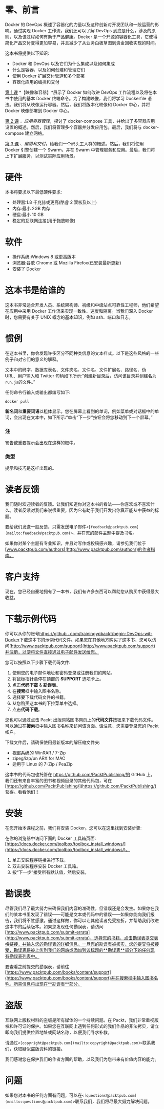 # 零、前言

Docker 的 DevOps 概述了容器化的力量以及这种创新对开发团队和一般运营的影响。通过实现 Docker 工作流，我们还可以了解 DevOps 到底是什么，涉及的原则，以及该过程如何有助于产品健康。Docker 是一个开源的容器化工具，它使得简化产品交付变得更加容易，并且减少了从业务白板草图到资金回收实现的时间。

这本书将提供以下知识:

*   Docker 和 DevOps 以及它们为什么集成以及如何集成
*   什么是容器，以及如何创建和管理它们
*   使用 Docker 扩展交付管道和多个部署
*   容器化应用的编排和交付

[第 1 课](1.html "Chapter 1. Images and Containers") *【映像和容器】*展示了 Docker 如何改进 DevOps 工作流程以及将在本书中使用的基本 Docker 终端命令。为了构建映像，我们将学习 Dockerfile 语法。我们将从映像运行容器。然后，我们将版本化映像和 Docker 中心，并将 Docker 映像部署到 Docker 中心。

[第 2 课](2.html "Chapter 2. Application Container Management") *，应用容器管理*，探讨了 docker-compose 工具，并给出了多容器应用设置的概述。然后，我们将管理多个容器并分发应用包。最后，我们将与 docker-compose 建立网络。

[第 3 课](3.html "Chapter 3. Orchestration and Delivery") *、编排和交付*，给我们一个码头工人群的概述。然后，我们将使用 Docker 引擎创建一个 Swarm，并在 Swarm 中管理服务和应用。最后，我们将上下扩展服务，以测试实际应用场景。

# 硬件

本书将要求以下最低硬件要求:

*   处理器:1.8 千兆赫或更高(酷睿 2 双核及以上)
*   内存:最小 2GB 内存
*   硬盘:最小 10 GB
*   稳定的互联网连接(用于拖放映像)

# 软件

*   操作系统:Windows 8 或更高版本
*   浏览器:谷歌 Chrome 或 Mozilla Firefox(已安装最新更新)
*   安装了 Docker

# 这本书是给谁的

这本书非常适合开发人员、系统架构师、初级和中级站点可靠性工程师，他们希望在应用中采用 Docker 工作流来实现一致性、速度和隔离。当我们深入 Docker 时，您需要有关于 UNIX 概念的基本知识，例如 ssh、端口和日志。

# 惯例

在这本书里，你会发现许多区分不同种类信息的文本样式。以下是这些风格的一些例子和对它们的意义的解释。

文本中的码字、数据库表名、文件夹名、文件名、文件扩展名、路径名、伪 URL、用户输入和 Twitter 句柄如下所示:“创建新目录后，访问该目录并创建名为`run.js`的文件。”

任何命令行输入或输出都编写如下:

```
docker pull
```

**新名词**和**重要词语**以粗体显示。您在屏幕上看到的单词，例如菜单或对话框中的单词，会出现在文本中，如下所示:“单击“下一步”按钮会将您移动到下一个屏幕。”

### 注

警告或重要提示会出现在这样的框中。

### 类型

提示和技巧是这样出现的。

# 读者反馈

我们随时欢迎读者的反馈。让我们知道你对这本书的看法——你喜欢或不喜欢什么。读者反馈对我们来说很重要，因为它有助于我们开发出你真正能从中获益的标题。

要给我们发送一般反馈，只需发送电子邮件`<[feedback@packtpub.com](mailto:feedback@packtpub.com)>`，并在您的邮件主题中提及书名。

如果你对某个主题有专业知识，并且对写作或投稿感兴趣，请参见我们位于[www.packtpub.com/authors](http://www.packtpub.com/authors)的作者指南。

# 客户支持

现在，您已经自豪地拥有了一本书，我们有许多东西可以帮助您从购买中获得最大收益。

# 下载示例代码

你可以从你的账号[https://github . com/trainingypbackt/begin-DevOps-wit-Docker](https://github.com/TrainingByPackt/Beginning-DevOps-with-Docker)下载这本书的示例代码文件。如果您在其他地方购买了这本书，您可以访问[http://www.packtpub.com/support](http://www.packtpub.com/support)并注册，以便将文件直接通过电子邮件发送给您。

您可以按照以下步骤下载代码文件:

1.  使用您的电子邮件地址和密码登录或注册我们的网站。
2.  将鼠标指针悬停在顶部的 **SUPPORT** 选项卡上。
3.  点击**代码下载** & **勘误表**。
4.  在**搜索**框中输入图书名称。
5.  选择要下载代码文件的书籍。
6.  从您购买这本书的下拉菜单中选择。
7.  点击**代码下载**。

您也可以通过点击 Packt 出版网站图书网页上的**代码文件**按钮来下载代码文件。可以通过在**搜索**框中输入图书名称来访问该页面。请注意，您需要登录您的 Packt 帐户。

下载文件后，请确保使用最新版本的解压缩文件夹:

*   视窗系统的 WinRAR / 7-Zip
*   zipeg/izp/un ARX for MAC
*   适用于 Linux 的 7-Zip / PeaZip

这本书的代码包也托管在 https://github.com/PacktPublishing/的 GitHub 上。我们还有来自丰富的图书和视频目录的其他代码包，可在[https://github.com/PacktPublishing/](https://github.com/PacktPublishing/)获得。看看他们！

# 安装

在您开始本课程之前，我们将安装 Docker。您可以在这里找到安装步骤:

在你的浏览器中访问下面的 Docker 工具箱页面:[https://docs.docker.com/toolbox/toolbox_install_windows/](https://docs.docker.com/toolbox/toolbox_install_windows/)。

1.  单击安装程序链接进行下载。
2.  双击安装程序安装 Docker 工具箱。
3.  按“下一步”接受所有默认值，然后安装。

# 勘误表

尽管我们尽了最大努力来确保我们内容的准确性，但错误还是会发生。如果你在我们的某本书里发现了错误——可能是文本或代码中的错误——如果你能向我们报告，我们将不胜感激。通过这样做，你可以让其他读者免受挫折，并帮助我们改进这本书的后续版本。如果您发现任何勘误表，请访问[http://www.packtpub.com/submit-errata](http://www.packtpub.com/submit-errata)，选择您的书籍，点击勘误表提交表格链接，并输入您的勘误表的详细信息。一旦您的勘误表被核实，您的提交将被接受，勘误表将被上传到我们的网站或添加到该标题的**勘误表**部分下的任何现有勘误表列表中。

要查看之前提交的勘误表，请前往[https://www.packtpub.com/books/content/support](https://www.packtpub.com/books/content/support)并在搜索栏中输入图书名称。所需信息将出现在**勘误表**部分。

# 盗版

互联网上版权材料的盗版是所有媒体的一个持续问题。在 Packt，我们非常重视版权和许可证的保护。如果您在互联网上遇到任何形式的我们作品的非法拷贝，请立即向我们提供位置地址或网站名称，以便我们寻求补救。

请通过`<[copyright@packtpub.com](mailto:copyright@packtpub.com)>`联系我们，获取疑似盗版资料的链接。

我们感谢您在保护我们的作者方面的帮助，以及我们为您带来有价值内容的能力。

# 问题

如果您对本书的任何方面有问题，可以在`<[questions@packtpub.com](mailto:questions@packtpub.com)>`联系我们，我们将尽最大努力解决问题。